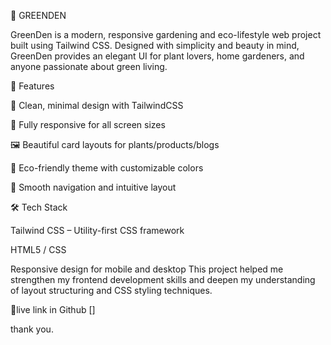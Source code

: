 🌿 GREENDEN

GreenDen is a modern, responsive gardening and eco-lifestyle web project built using Tailwind CSS. Designed with simplicity and beauty in mind, GreenDen provides an elegant UI for plant lovers, home gardeners, and anyone passionate about green living.

🚀 Features

🌱 Clean, minimal design with TailwindCSS

📱 Fully responsive for all screen sizes

🖼️ Beautiful card layouts for plants/products/blogs

🌿 Eco-friendly theme with customizable colors

🧭 Smooth navigation and intuitive layout

🛠 Tech Stack

Tailwind CSS – Utility-first CSS framework

HTML5 / CSS


Responsive design for mobile and desktop
This project helped me strengthen my frontend development skills and deepen my understanding of layout structuring and CSS styling techniques.

🔗live link in Github []

thank you.

